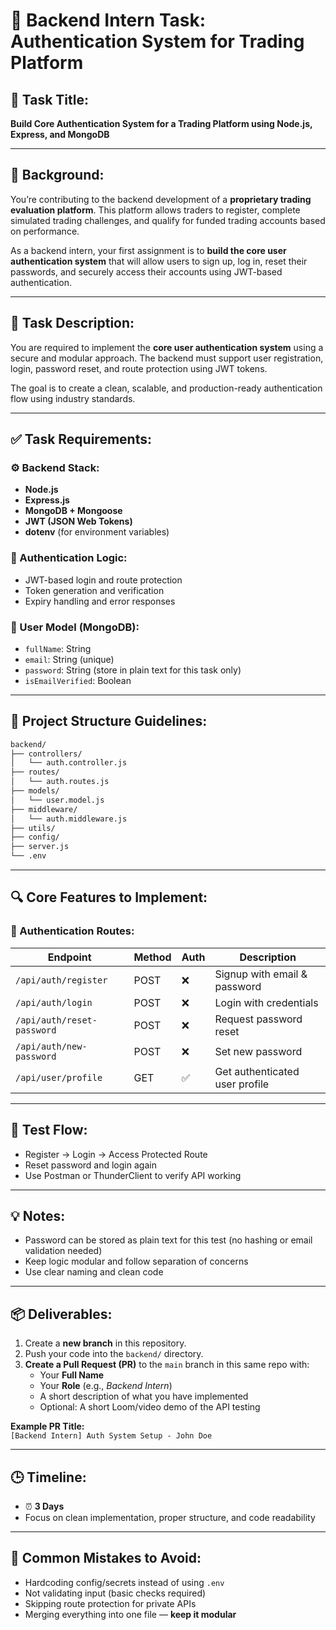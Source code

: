 # 🚀 Backend Intern Task: Authentication System for Trading Platform

## 📌 Task Title:
**Build Core Authentication System for a Trading Platform using Node.js, Express, and MongoDB**

---

## 🧠 Background:
You’re contributing to the backend development of a **proprietary trading evaluation platform**. This platform allows traders to register, complete simulated trading challenges, and qualify for funded trading accounts based on performance.

As a backend intern, your first assignment is to **build the core user authentication system** that will allow users to sign up, log in, reset their passwords, and securely access their accounts using JWT-based authentication.

---

## 📝 Task Description:
You are required to implement the **core user authentication system** using a secure and modular approach. The backend must support user registration, login, password reset, and route protection using JWT tokens.

The goal is to create a clean, scalable, and production-ready authentication flow using industry standards.

---

## ✅ Task Requirements:

### ⚙️ Backend Stack:
- **Node.js**
- **Express.js**
- **MongoDB + Mongoose**
- **JWT (JSON Web Tokens)**
- **dotenv** (for environment variables)

### 🔐 Authentication Logic:
- JWT-based login and route protection
- Token generation and verification
- Expiry handling and error responses

### 🧩 User Model (MongoDB):
- `fullName`: String
- `email`: String (unique)
- `password`: String (store in plain text for this task only)
- `isEmailVerified`: Boolean

---

## 📁 Project Structure Guidelines:
```bash
backend/
├── controllers/
│   └── auth.controller.js
├── routes/
│   └── auth.routes.js
├── models/
│   └── user.model.js
├── middleware/
│   └── auth.middleware.js
├── utils/
├── config/
├── server.js
└── .env
```

---

## 🔍 Core Features to Implement:

### 🔐 Authentication Routes:
| Endpoint | Method | Auth | Description |
|----------|--------|------|-------------|
| `/api/auth/register` | POST | ❌ | Signup with email & password |
| `/api/auth/login` | POST | ❌ | Login with credentials |
| `/api/auth/reset-password` | POST | ❌ | Request password reset |
| `/api/auth/new-password` | POST | ❌ | Set new password |
| `/api/user/profile` | GET | ✅ | Get authenticated user profile |

---

## 🧪 Test Flow:
- Register → Login → Access Protected Route
- Reset password and login again
- Use Postman or ThunderClient to verify API working

---

## 💡 Notes:
- Password can be stored as plain text for this test (no hashing or email validation needed)
- Keep logic modular and follow separation of concerns
- Use clear naming and clean code

---

## 📦 Deliverables:
1. Create a **new branch** in this repository.
2. Push your code into the `backend/` directory.
3. **Create a Pull Request (PR)** to the `main` branch in this same repo with:
   - Your **Full Name**
   - Your **Role** (e.g., *Backend Intern*)
   - A short description of what you have implemented
   - Optional: A short Loom/video demo of the API testing

**Example PR Title:**  
`[Backend Intern] Auth System Setup - John Doe`

---

## 🕒 Timeline:
- ⏰ **3 Days**
- Focus on clean implementation, proper structure, and code readability

---

## 🚫 Common Mistakes to Avoid:
- Hardcoding config/secrets instead of using `.env`
- Not validating input (basic checks required)
- Skipping route protection for private APIs
- Merging everything into one file — **keep it modular**
